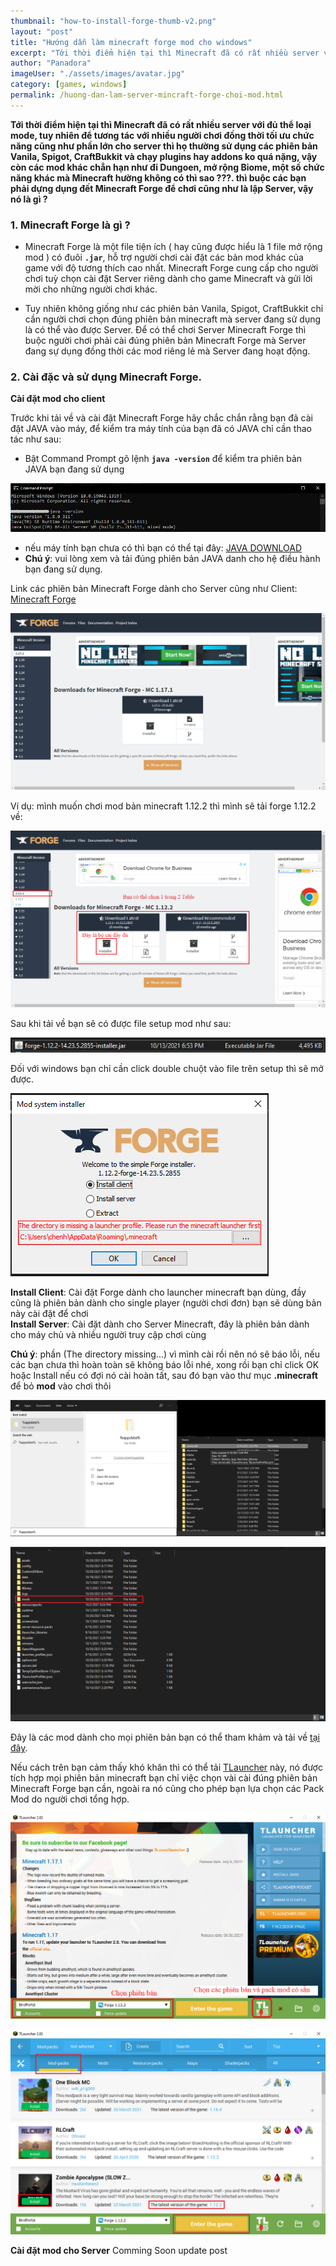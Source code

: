 ```yaml
---
thumbnail: "how-to-install-forge-thumb-v2.png"
layout: "post"
title: "Hướng dẫn làm minecraft forge mod cho windows"
excerpt: "Tới thời điểm hiện tại thì Minecraft đã có rất nhiều server với đủ thể loại mode"
author: "Panadora"
imageUser: "./assets/images/avatar.jpg"
category: [games, windows]
permalink: /huong-dan-lam-server-mincraft-forge-choi-mod.html
---
```


**Tới thời điểm hiện tại thì Minecraft đã có rất nhiều server với đủ thể loại mode, tuy nhiên để tương tác với nhiều người chơi đồng thời tối ưu chức năng cũng như phần lớn cho server thì họ thường sử dụng các phiên bản Vanila, Spigot, CraftBukkit và chạy plugins hay addons ko quá nặng, vậy còn các mod khác chẳn hạn như đi Dungoen, mở rộng Biome, một số chức năng khác mà Minecraft hường không có thì sao ???. thì buộc các bạn phải dựng dụng đết Minecraft Forge để chơi cũng như là lập Server, vậy nó là gì ?**

### 1. Minecraft Forge là gì ? ###

- Minecraft Forge là một file tiện ích ( hay cũng được hiểu là 1 file mở rộng mod ) có đuôi **`.jar`**, hỗ trợ người chơi cài đặt các bản mod khác của game với độ tương thích cao nhất. Minecraft Forge cung cấp cho người chơi tuỳ chọn cài đặt Server riêng dành cho game Minecraft và gửi lời mời cho những người chơi khác.

- Tuy nhiên không giống như các phiên bản Vanila, Spigot, CraftBukkit chỉ cần người chơi chọn đúng phiên bản minecraft mà server đang sử dụng là có thể vào được Server. Để có thể chơi Server Minecraft Forge thì buộc người chơi phải cài đúng phiên bản Minecraft Forge mà Server đang sự dụng đồng thời các mod riêng lẻ mà Server đang hoạt động.

### 2. Cài đặc và sử dụng Minecraft Forge. ###

**Cài đặt mod cho client**

Trước khi tải về và cài đặt Minecraft Forge hãy chắc chắn rằng bạn đã cài đặt JAVA vào máy, để kiểm tra máy tính của bạn đã có JAVA chỉ cần thao tác như sau: 

- Bật Command Prompt gõ lệnh **`java -version`** để kiểm tra phiên bản JAVA bạn đang sử dụng

![JAVA VERSION](../assets/images/check_java.png)

- nếu máy tính bạn chưa có thì bạn có thể tại đây: [JAVA DOWNLOAD](https://www.java.com/en/download/manual.jsp)
- **Chú ý**: vui lòng xem và tải đúng phiên bản JAVA danh cho hệ điều hành bạn đang sử dụng.

Link các phiên bản Minecraft Forge dành cho Server cũng như Client: [Minecraft Forge](https://files.minecraftforge.net/net/minecraftforge/forge/)

![MINECRAFT FORGE](../assets/images/minecraft_forge.PNG)

Ví dụ: mình muốn chơi mod bản minecraft 1.12.2 thì mình sẽ tải forge 1.12.2 về:

![Download Minecraft Forge](../assets/images/download_minecraft_forge.png)

Sau khi tải về bạn sẽ có được file setup mod như sau:

![Setup File Minecraft Forge](../assets/images/file_minecraft_forge.PNG)

Đối với windows bạn chỉ cần click double chuột vào file trên setup thì sẽ mở được.

![Install Minecraft Forge](../assets/images/install_minecraft_forge.PNG)

**Install Client**: Cài đặt Forge dành cho launcher minecraft bạn dùng, đầy cũng là phiên bản dành cho single player (người chơi đơn) bạn sẽ dùng bản này cài đặt để chơi<br>
**Install Server**: Cài đặt dành cho Server Minecraft, đây là phiên bản dành cho máy chủ và nhiều người truy cập chơi cùng

**Chú ý**: phần (The directory missing...) vì mình cài rồi nên nó sẽ báo lỗi, nếu các bạn chưa thì hoàn toàn sẽ không báo lỗi nhé, xong rồi bạn chỉ click OK hoặc Install nếu có đợi nó cài hoàn tất, sau đó bạn vào thư mục **.minecraft** để bỏ **mod** vào chơi thôi

![Open Folder Minecrat](../assets/images/open_minecraft_folder.png)

![Add Mod Minecraft](../assets/images/add_mod_minecraft.png)

Đây là các mod dành cho mọi phiên bản bạn có thể tham khảm và tải về [tại đây](https://www.9minecraft.net/tag/minecraft-1-12-2-mods/).

Nếu cách trên bạn cảm thấy khó khăn thì có thể tải [TLauncher](https://tlauncher.org/en/) này, nó được tích hợp mọi phiên bản minecraft bạn chỉ việc chọn vài cài đúng phiên bản Minecraft Forge bạn cần, ngoài ra nó cũng cho phép bạn lựa chọn các Pack Mod do người chơi tổng hợp.

![TLauncher Install Mod](../assets/images/TLauncher_Install_Mod.png)

![TLauncer Install Pack Mod](../assets/images/TLauncher_install_Pack_Mod.png)

**Cài đặt mod cho Server** Comming Soon update post
